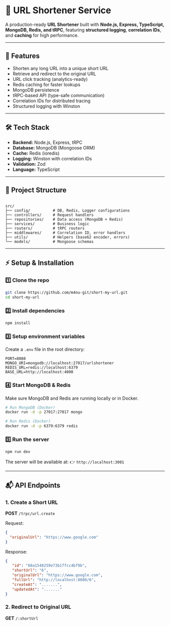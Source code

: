 # 🔗 URL Shortener Service

A production-ready **URL Shortener** built with **Node.js, Express, TypeScript, MongoDB, Redis, and tRPC**, featuring **structured logging**, **correlation IDs**, and **caching** for high performance.

---

## 🚀 Features

- Shorten any long URL into a unique short URL
- Retrieve and redirect to the original URL
- URL click tracking (analytics-ready)
- Redis caching for faster lookups
- MongoDB persistence
- tRPC-based API (type-safe communication)
- Correlation IDs for distributed tracing
- Structured logging with Winston

---

## 🛠️ Tech Stack

- **Backend:** Node.js, Express, tRPC  
- **Database:** MongoDB (Mongoose ORM)  
- **Cache:** Redis (ioredis)  
- **Logging:** Winston with correlation IDs  
- **Validation:** Zod  
- **Language:** TypeScript  

---

## 📂 Project Structure

```

src/
├── config/          # DB, Redis, Logger configurations
├── controllers/     # Request handlers
├── repositories/    # Data access (MongoDB + Redis)
├── services/        # Business logic
├── routers/         # tRPC routers
├── middlewares/     # Correlation ID, error handlers
├── utils/           # Helpers (base62 encoder, errors)
└── models/          # Mongoose schemas

````

---

## ⚡ Setup & Installation

### 1️⃣ Clone the repo
```bash
git clone https://github.com/m4nu-git/short-my-url.git
cd short-my-url
````

### 2️⃣ Install dependencies

```bash
npm install
```

### 3️⃣ Setup environment variables

Create a `.env` file in the root directory:

```env
PORT=8080
MONGO_URI=mongodb://localhost:27017/urlshortener
REDIS_URL=redis://localhost:6379
BASE_URL=http://localhost:4000
```

### 4️⃣ Start MongoDB & Redis

Make sure MongoDB and Redis are running locally or in Docker.

```bash
# Run MongoDB (Docker)
docker run -d -p 27017:27017 mongo

# Run Redis (Docker)
docker run -d -p 6379:6379 redis
```

### 5️⃣ Run the server

```bash
npm run dev
```

The server will be available at:
👉 `http://localhost:3001`

---

## 📬 API Endpoints

### 1. Create a Short URL

**POST** `/trpc/url.create`

Request:

```json
{
  "originalUrl": "https://www.google.com"
}
```

Response:

```json
{
   "id": "68a1548259e73b1ffcc4bf9b",
   "shortUrl": "6",
   "originalUrl": "https://www.google.com",
   "fullUrl": "http://localhost:8080/6",
   "createAt": ".......",
   "updatedAt": "......."
}
```

### 2. Redirect to Original URL

**GET** `/:shortUrl`

